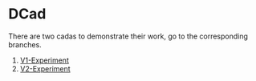 # DCad

There are two cadas to demonstrate their work, go to the corresponding branches.

1. [V1-Experiment](https://github.com/Mika-dot/Cad/tree/V1-Experiment "V1-Experiment")
2. [V2-Experiment](https://github.com/Mika-dot/Cad/tree/V2-Experiment "V2-Experiment")
